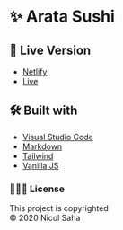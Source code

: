 # ✨ Arata Sushi

## 💭 Live Version

- [Netlify](https://arata-sushi.netlify.app/)
- [Live](https://www.aratasushi.be/)

## 🛠 Built with

- [Visual Studio Code](https://code.visualstudio.com/)
- [Markdown](https://www.markdownguide.org/)
- [Tailwind](https://tailwindcss.com/)
- [Vanilla JS](http://vanilla-js.com/)

### 👩🏻‍💻 License

This project is copyrighted <br/>
© 2020 Nicol Saha
